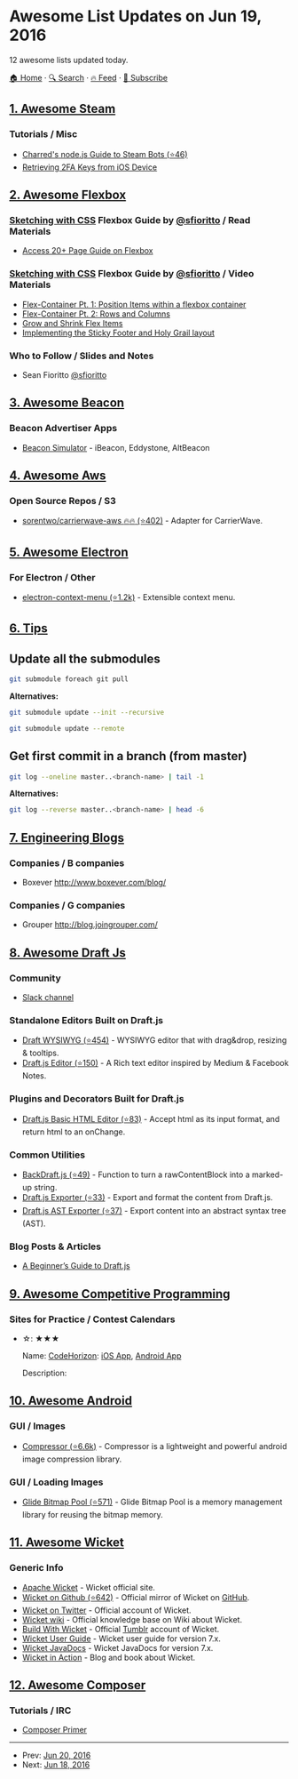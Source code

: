 # Awesome List Updates on Jun 19, 2016

12 awesome lists updated today.

[🏠 Home](/README.md) · [🔍 Search](https://test.trackawesomelist.com/search/) · [🔥 Feed](https://test.trackawesomelist.com/rss.xml) · [📮 Subscribe](https://trackawesomelist.us17.list-manage.com/subscribe?u=d2f0117aa829c83a63ec63c2f&id=36a103854c)



## [1. Awesome Steam](/content/scholtzm/awesome-steam/README.md)

### Tutorials / Misc

*   [Charred's node.js Guide to Steam Bots (⭐46)](https://github.com/charredgrass/nodejs-bot-guide)
*   [Retrieving 2FA Keys from iOS Device](http://forums.backpack.tf/index.php?/topic/45995-guide-how-to-get-your-shared-secret-from-ios-device-steam-mobile/)

## [2. Awesome Flexbox](/content/afonsopacifer/awesome-flexbox/README.md)

### [Sketching with CSS](http://www.sketchingwithcss.com)   Flexbox Guide by   [@sfioritto](https://github.com/sfioritto) / Read Materials

*   [Access 20+ Page Guide on Flexbox](http://www.sketchingwithcss.com/flexbox-tutorial/)

### [Sketching with CSS](http://www.sketchingwithcss.com)   Flexbox Guide by   [@sfioritto](https://github.com/sfioritto) / Video Materials

*   [Flex-Container Pt. 1: Position Items within a flexbox container](http://www.sketchingwithcss.com/flex-container)
*   [Flex-Container Pt. 2: Rows and Columns](http://www.sketchingwithcss.com/flex-container-2/)
*   [Grow and Shrink Flex Items](http://www.sketchingwithcss.com/grow-shrink/)
*   [Implementing the Sticky Footer and Holy Grail layout](http://www.sketchingwithcss.com/flex-layouts/)

### Who to Follow / Slides and Notes

*   Sean Fioritto [@sfioritto](https://twitter.com/sfioritto)

## [3. Awesome Beacon](/content/rabschi/awesome-beacon/README.md)

### Beacon Advertiser Apps

*   [Beacon Simulator](https://play.google.com/store/apps/details?id=net.alea.beaconsimulator) - iBeacon, Eddystone, AltBeacon

## [4. Awesome Aws](/content/donnemartin/awesome-aws/README.md)

### Open Source Repos / S3

*   [sorentwo/carrierwave-aws :fire::fire: (⭐402)](https://github.com/sorentwo/carrierwave-aws) - Adapter for CarrierWave.

## [5. Awesome Electron](/content/sindresorhus/awesome-electron/README.md)

### For Electron / Other

*   [electron-context-menu (⭐1.2k)](https://github.com/sindresorhus/electron-context-menu) - Extensible context menu.

## [6. Tips](/content/git-tips/tips/README.md)

## Update all the submodules

```sh
git submodule foreach git pull
```

**Alternatives:**

```sh
git submodule update --init --recursive
```

```sh
git submodule update --remote
```
## Get first commit in a branch (from master)

```sh
git log --oneline master..<branch-name> | tail -1
```

**Alternatives:**

```sh
git log --reverse master..<branch-name> | head -6
```

## [7. Engineering Blogs](/content/kilimchoi/engineering-blogs/README.md)

### Companies / B companies

*   Boxever <http://www.boxever.com/blog/>

### Companies / G companies

*   Grouper <http://blog.joingrouper.com/>

## [8. Awesome Draft Js](/content/nikgraf/awesome-draft-js/README.md)

### Community

*   [Slack channel](https://draftjs.herokuapp.com/)

### Standalone Editors Built on Draft.js

*   [Draft WYSIWYG (⭐454)](https://github.com/bkniffler/draft-wysiwyg) - WYSIWYG editor that with drag\&drop, resizing & tooltips.
*   [Draft.js Editor (⭐150)](https://github.com/AlastairTaft/draft-js-editor/) - A Rich text editor inspired by Medium & Facebook Notes.

### Plugins and Decorators Built for Draft.js

*   [Draft.js Basic HTML Editor (⭐83)](https://github.com/dburrows/draft-js-basic-html-editor) - Accept html as its input format, and return html to an onChange.

### Common Utilities

*   [BackDraft.js (⭐49)](https://github.com/evanc/backdraft-js) - Function to turn a rawContentBlock into a marked-up string.
*   [Draft.js Exporter (⭐33)](https://github.com/rkpasia/draft-js-exporter) - Export and format the content from Draft.js.
*   [Draft.js AST Exporter (⭐37)](https://github.com/icelab/draft-js-ast-exporter) - Export content into an abstract syntax tree (AST).

### Blog Posts & Articles

*   [A Beginner’s Guide to Draft.js](https://medium.com/@adrianli/a-beginner-s-guide-to-draft-js-d1823f58d8cc#.uufeulpl5)

## [9. Awesome Competitive Programming](/content/lnishan/awesome-competitive-programming/README.md)

### Sites for Practice / Contest Calendars

- ☆: ★★★

  Name: [CodeHorizon](http://codehorizon.star-lord.me/): [iOS App](https://itunes.apple.com/in/app/codehorizon/id925056167?mt=8), [Android App](https://play.google.com/store/apps/details?id=com.chintanghate.CodeHorizon)

  Description: 



## [10. Awesome Android](/content/JStumpp/awesome-android/README.md)

### GUI / Images

*   [Compressor (⭐6.6k)](https://github.com/zetbaitsu/Compressor) - Compressor is a lightweight and powerful android image compression library.

### GUI / Loading Images

*   [Glide Bitmap Pool (⭐571)](https://github.com/amitshekhariitbhu/GlideBitmapPool) - Glide Bitmap Pool is a memory management library for reusing the bitmap memory.

## [11. Awesome Wicket](/content/PhantomYdn/awesome-wicket/README.md)

### Generic Info

*   [Apache Wicket](http://wicket.apache.org/) - Wicket official site.
*   [Wicket on Github (⭐642)](https://github.com/apache/wicket) - Official mirror of Wicket on [GitHub](https://github.com).
*   [Wicket on Twitter](https://twitter.com/apache_wicket) - Official account of Wicket.
*   [Wicket wiki](https://cwiki.apache.org/confluence/display/WICKET/Index) - Official knowledge base on Wiki about Wicket.
*   [Build With Wicket](https://builtwithwicket.tumblr.com/) - Official [Tumblr](https://www.tumblr.com/) account of Wicket.
*   [Wicket User Guide](http://ci.apache.org/projects/wicket/guide/7.x/) - Wicket user guide for version 7.x.
*   [Wicket JavaDocs](http://ci.apache.org/projects/wicket/apidocs/7.x/index.html) - Wicket JavaDocs for version 7.x.
*   [Wicket in Action](http://wicketinaction.com/) - Blog and book about Wicket.

## [12. Awesome Composer](/content/jakoch/awesome-composer/README.md)

### Tutorials / IRC

*   [Composer Primer](https://daylerees.com/composer-primer/)

---

- Prev: [Jun 20, 2016](/content/2016/06/20/README.md)
- Next: [Jun 18, 2016](/content/2016/06/18/README.md)